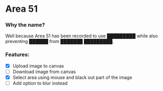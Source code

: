 # Area 51

### Why the name? 
Well because Area 51 has been recorded to use █████████ while also preventing ██████ from ███████ █████████.

### Features:
- [x] Upload image to canvas
- [ ] Download image from canvas
- [x] Select area using mouse and black out part of the image
- [ ] Add option to blur instead
